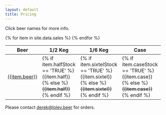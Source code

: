 ```yaml
---
layout: default
title: Pricing
---
```


Click beer names for more info.

<table>
  <thead>
    <tr>
      <th>Beer</th>
      <th>1/2 Keg</th>
      <th>1/6 Keg</th>
      <th>Case</th>
      <th>Sugg.</th>
    </tr>
  </thead>
  <tbody>
  {% for item in site.data.sales %}
    <tr>
      <td class="name"><a href="/beer/{{item.beer}}">{{item.beer}}</a></td>
      <td>
        {% if item.halfStock == 'TRUE' %}{{item.half}}
        {% else %}<s>{{item.half}}</s>{% endif %}
      </td>
      <td>
        {% if item.sixtelStock == 'TRUE' %}{{item.sixtel}}
        {% else %}<s>{{item.sixtel}}</s>{% endif %}
      </td>
      <td>
        {% if item.caseStock == 'TRUE' %}{{item.case}}
        {% else %}<s>{{item.case}}</s>{% endif %}
      </td>
      <td>{{item.retail}}</td>
    </tr>
  {% endfor %}
  </tbody>
</table>

Please contact [derek@lolev.beer](mailto:derek@lolev.beer) for orders.
